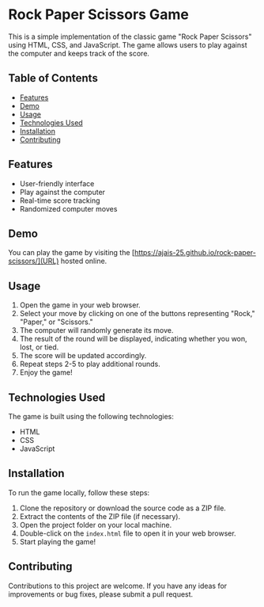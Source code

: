 # Rock Paper Scissors Game

This is a simple implementation of the classic game "Rock Paper Scissors" using HTML, CSS, and JavaScript. The game allows users to play against the computer and keeps track of the score.

## Table of Contents
- [Features](#features)
- [Demo](#demo)
- [Usage](#usage)
- [Technologies Used](#technologies-used)
- [Installation](#installation)
- [Contributing](#contributing)

## Features

- User-friendly interface
- Play against the computer
- Real-time score tracking
- Randomized computer moves

## Demo

You can play the game by visiting the [https://ajais-25.github.io/rock-paper-scissors/](URL) hosted online.

## Usage

1. Open the game in your web browser.
2. Select your move by clicking on one of the buttons representing "Rock," "Paper," or "Scissors."
3. The computer will randomly generate its move.
4. The result of the round will be displayed, indicating whether you won, lost, or tied.
5. The score will be updated accordingly.
6. Repeat steps 2-5 to play additional rounds.
7. Enjoy the game!

## Technologies Used

The game is built using the following technologies:

- HTML
- CSS
- JavaScript

## Installation

To run the game locally, follow these steps:

1. Clone the repository or download the source code as a ZIP file.
2. Extract the contents of the ZIP file (if necessary).
3. Open the project folder on your local machine.
4. Double-click on the `index.html` file to open it in your web browser.
5. Start playing the game!

## Contributing

Contributions to this project are welcome. If you have any ideas for improvements or bug fixes, please submit a pull request. 
